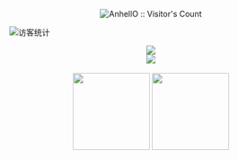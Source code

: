 <p align="center"><img src="https://profile-counter.glitch.me/casual-silva/count.svg" alt="AnhellO :: Visitor's Count" /></p>

<!-- 访客数统计徽标 -->
  <img src="https://visitor-badge.glitch.me/badge?page_id=casual-silva" alt="访客统计" /></div>

<!-- 贪吃蛇代码贡献图 -->
<div align="center"><img src="https://cdn.jsdelivr.net/gh/casual-silva/casual-silva/contribution-snake/github-contribution-grid-snake.svg" /></div>


<!-- GitHub奖杯🏆 -->
<div align="center"><img  src="https://github-profile-trophy.vercel.app/?username=casual-silva&theme=gruvbox&row=1&column=6&no-frame=true&no-bg=true" /></div>
<br>

<!-- GitHub数据统计 -->
<div align="center">
  <img height="137px" src="https://github-readme-stats.vercel.app/api?username=casual-silva&hide_title=true&hide_border=true&show_icons=trueline_height=21&text_color=000&icon_color=000&bg_color=0,ea6161,ffc64d,fffc4d,52fa5a&theme=graywhite" />
  
  <img height="137px" src="https://github-readme-stats.vercel.app/api/top-langs/?username=casual-silva&hide_title=true&hide_border=true&layout=compact&langs_count=6&text_color=000&icon_color=fff&bg_color=0,52fa5a,4dfcff,c64dff&theme=graywhite" />
</div>
